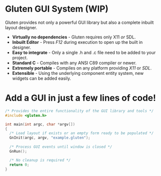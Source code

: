 # Gluten GUI System (WIP)

Gluten provides not only a powerful GUI library but also a complete inbuilt layout designer.

  - **Virtually no dependencies** - Gluten requires only X11 *or* SDL.
  - **Inbuilt Editor** - Press *F12* during execution to open up the built in designer.
  - **Easy to integrate** - Only a single .h and .c file need to be added to your project.
  - **Standard C** - Compiles with any ANSI C89 compiler or newer.
  - **Extremely portable** - Compiles on any platform providing *X11* or *SDL*.
  - **Extensible** - Using the underlying component entity system, new widgets can be added easily.

# Add a GUI in just a few lines of code!

```c
/* Provides the entire functionality of the GUI library and tools */
#include <gluten.h>

int main(int argc, char *argv[])
{
  /* Load layout if exists or an empty form ready to be populated */
  GnInit(argc, argv, "example.gluten");
  
  /* Process GUI events until window is closed */
  GnRun();

  /* No cleanup is required */
  return 0;
}
```
